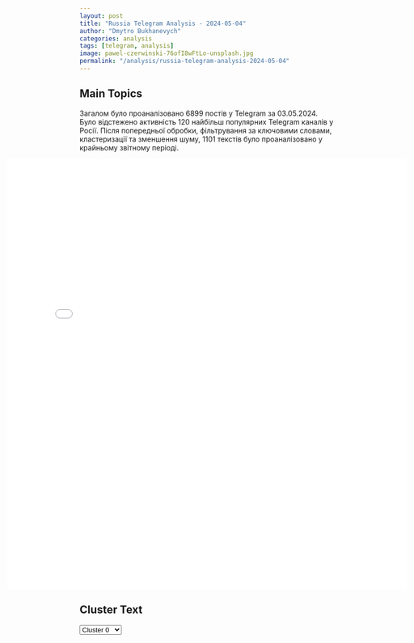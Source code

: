 ```yaml
---
layout: post
title: "Russia Telegram Analysis - 2024-05-04"
author: "Dmytro Bukhanevych"
categories: analysis
tags: [telegram, analysis]
image: pawel-czerwinski-76ofI8wFtLo-unsplash.jpg
permalink: "/analysis/russia-telegram-analysis-2024-05-04"
---
```


<style>
    /* Adjusting iframe-container styles */
    .wide-iframe-container {
        width: calc(100% + 30vw);  /* Extending the width */
        margin-left: -15vw;       /* Negative margin to push to the left */
        overflow: hidden;         /* In case the iframe content spills over */
    }

    .wide-iframe-container iframe {
        width: 100%;  /* Making the iframe take the full width of its container */
        border: none; /* Removing any borders from the iframe */
    }

    /* Toggle mechanism */
    .hidden {
        display: none;
    }
    
    .show-content-target:checked + .show-content {
        display: block;
    }
</style>

<h2>Main Topics</h2>
<p>Загалом було проаналізовано 6899 постів у Telegram за 03.05.2024. Було відстежено активність 120 найбільш популярних Telegram каналів у Росії. Після попередньої обробки, фільтрування за ключовими словами, кластеризації та зменшення шуму, 1101 текстів було проаналізовано у крайньому звітному періоді.</p>
<!-- Embedding Main Plotly Visualization -->
<div class="wide-iframe-container">
    <iframe src="{{site.baseurl}}/visualizations/2024-05-04/fig_topics_time.html" height="850"></iframe>
</div>


<h2>Cluster Text</h2>

<!-- Dropdown to select a cluster -->
<select id="clusterSelector" onchange="displayClusterText()">
<option value="0">Cluster 0</option><option value="1">Cluster 1</option><option value="2">Cluster 2</option><option value="3">Cluster 3</option><option value="4">Cluster 4</option><option value="5">Cluster 5</option><option value="6">Cluster 6</option><option value="7">Cluster 7</option><option value="8">Cluster 8</option><option value="9">Cluster 9</option><option value="10">Cluster 10</option><option value="11">Cluster 11</option><option value="12">Cluster 12</option><option value="13">Cluster 13</option>
</select>

<!-- Display area for the selected cluster's text -->
<div id="clusterTextDisplay" class="hidden"></div>

<script type="text/javascript">
    var clusterDetails = {"0": "<b>Total Posts:</b> 26<br><b>Date:</b> 2024-05-03 11:54:32+00:00<br><b>Author:</b> rian_ru<br><b>Link:</b> https://t.me/s/rian_ru/243803<br><b>Subscribers:</b> 3199413<br><b>Text:</b> \u0422\u0435\u043a\u0441\u0442: \u2757\ufe0f\u041f\u043e\u0436\u0430\u0440 \u0432 \u0411\u0435\u0440\u043b\u0438\u043d\u0435 \u0441 \u0442\u043e\u043a\u0441\u0438\u0447\u043d\u044b\u043c \u0434\u044b\u043c\u043e\u043c \u043f\u0440\u043e\u0438\u0437\u043e\u0448\u0435\u043b \u043d\u0430 \u043c\u0435\u0442\u0430\u043b\u043b\u0443\u0440\u0433\u0438\u0447\u0435\u0441\u043a\u043e\u043c \u0437\u0430\u0432\u043e\u0434\u0435 \u043e\u0431\u043e\u0440\u043e\u043d\u043d\u043e-\u043f\u0440\u043e\u043c\u044b\u0448\u043b\u0435\u043d\u043d\u043e\u0439 \u043a\u043e\u043c\u043f\u0430\u043d\u0438\u0438 Diehl, \u043f\u0438\u0448\u0443\u0442 \u043c\u0435\u0441\u0442\u043d\u044b\u0435 \u0421\u041c\u0418. Diehl \u0432 \u0447\u0438\u0441\u043b\u0435 \u043f\u0440\u043e\u0447\u0435\u0433\u043e \u043f\u0440\u043e\u0438\u0437\u0432\u043e\u0434\u0438\u0442 \u0441\u0438\u0441\u0442\u0435\u043c\u044b \u041f\u0412\u041e Iris-T.", "1": "<b>Total Posts:</b> 30<br><b>Date:</b> 2024-05-03 06:50:31+00:00<br><b>Author:</b> petrovtel<br><b>Link:</b> https://t.me/s/petrovtel/54087<br><b>Subscribers:</b> 566939<br><b>Text:</b> \u0422\u0435\u043a\u0441\u0442: \u041d\u0430\u0441\u0442\u044f \u0418\u0432\u043b\u0435\u0435\u0432\u0430 \u0440\u0430\u0441\u0441\u043a\u0430\u0437\u0430, \u043a\u0430\u043a \u043e\u043d\u0430 \u0441\u0435\u0439\u0447\u0430\u0441 \u043e\u0442\u043d\u043e\u0441\u0438\u0442\u0441\u044f \u043a \u043f\u0440\u0435\u0437\u0438\u0434\u0435\u043d\u0442\u0443 \u0420\u0424 \u0412\u043b\u0430\u0434\u0438\u043c\u0438\u0440\u0443 \u041f\u0443\u0442\u0438\u043d\u0443:\u041a\u041a \ud83d\udc00", "2": "<b>Total Posts:</b> 36<br><b>Date:</b> 2024-05-03 04:17:27+00:00<br><b>Author:</b> rbc_news<br><b>Link:</b> https://t.me/s/rbc_news/94043<br><b>Subscribers:</b> 453190<br><b>Text:</b> \u0422\u0435\u043a\u0441\u0442: \u0420\u043e\u0441\u0441\u0438\u0439\u0441\u043a\u0438\u0435 \u0432\u043e\u0435\u043d\u043d\u043e\u0441\u043b\u0443\u0436\u0430\u0449\u0438\u0435 \u0440\u0430\u0437\u043c\u0435\u0441\u0442\u0438\u043b\u0438\u0441\u044c \u043d\u0430 \u0442\u0435\u0440\u0440\u0438\u0442\u043e\u0440\u0438\u0438 \u0430\u0432\u0438\u0430\u0431\u0430\u0437\u044b 101 \u0432 \u041d\u0438\u0433\u0435\u0440\u0435, \u0433\u0434\u0435 \u0434\u0438\u0441\u043b\u043e\u0446\u0438\u0440\u0443\u044e\u0442\u0441\u044f \u0430\u043c\u0435\u0440\u0438\u043a\u0430\u043d\u0441\u043a\u0438\u0435 \u0441\u0438\u043b\u044b, \u0441\u043e\u043e\u0431\u0449\u0438\u043b\u0438 \u0438\u0441\u0442\u043e\u0447\u043d\u0438\u043a\u0438 Reuters \u0438 CNN  \u0432 \u041f\u0435\u043d\u0442\u0430\u0433\u043e\u043d\u0435.\u041f\u043e \u0438\u0445 \u0434\u0430\u043d\u043d\u044b\u043c, \u0440\u043e\u0441\u0441\u0438\u044f\u043d\u0435 \u0438\u0441\u043f\u043e\u043b\u044c\u0437\u0443\u044e\u0442 \u043e\u0442\u0434\u0435\u043b\u044c\u043d\u044b\u0439 \u0430\u043d\u0433\u0430\u0440 \u043d\u0430 \u0430\u0432\u0438\u0430\u0431\u0430\u0437\u0435, \u0442\u0435\u0440\u0440\u0438\u0442\u043e\u0440\u0438\u044f \u043a\u043e\u0442\u043e\u0440\u043e\u0439 \u00ab\u043d\u0435 \u0442\u0430\u043a\u0430\u044f \u0443\u0436 \u0431\u043e\u043b\u044c\u0448\u0430\u044f\u00bb.  \u0421\u043e\u0431\u0435\u0441\u0435\u0434\u043d\u0438\u043a Reuters \u043d\u0430\u0437\u0432\u0430\u043b \u0441\u0438\u0442\u0443\u0430\u0446\u0438\u044e \u00ab\u043d\u0435 \u043e\u0447\u0435\u043d\u044c \u0445\u043e\u0440\u043e\u0448\u0435\u0439, \u043d\u043e \u0432 \u043a\u0440\u0430\u0442\u043a\u043e\u0441\u0440\u043e\u0447\u043d\u043e\u0439 \u043f\u0435\u0440\u0441\u043f\u0435\u043a\u0442\u0438\u0432\u0435 \u0443\u043f\u0440\u0430\u0432\u043b\u044f\u0435\u043c\u043e\u0439\u00bb. \u041a\u0430\u043a \u0432\u044b\u044f\u0441\u043d\u0438\u043b\u043e \u0430\u0433\u0435\u043d\u0442\u0441\u0442\u0432\u043e, \u0421\u0428\u0410 \u0434\u0430\u043b\u0438 \u043f\u043e\u043d\u044f\u0442\u044c \u0432\u043b\u0430\u0441\u0442\u044f\u043c \u041d\u0438\u0433\u0435\u0440\u0430, \u0447\u0442\u043e \u0430\u043c\u0435\u0440\u0438\u043a\u0430\u043d\u0446\u044b \u043d\u0435 \u043c\u043e\u0433\u0443\u0442 \u043d\u0430\u0445\u043e\u0434\u0438\u0442\u044c\u0441\u044f \u043d\u0430 \u0431\u0430\u0437\u0435 \u0441 \u0440\u043e\u0441\u0441\u0438\u0439\u0441\u043a\u0438\u043c\u0438 \u0432\u043e\u0435\u043d\u043d\u044b\u043c\u0438.\u0418\u0441\u0442\u043e\u0447\u043d\u0438\u043a\u0438 Bloomberg \u0432 \u043d\u0430\u0447\u0430\u043b\u0435 \u0433\u043e\u0434\u0430 \u0433\u043e\u0432\u043e\u0440\u0438\u043b\u0438 \u043e \u043f\u043b\u0430\u043d\u0430\u0445 \u0440\u0430\u0437\u043c\u0435\u0441\u0442\u0438\u0442\u044c \u0432 \u041d\u0438\u0433\u0435\u0440\u0435 \u0440\u043e\u0441\u0441\u0438\u0439\u0441\u043a\u0438\u0439 \u00ab\u0410\u0444\u0440\u0438\u043a\u0430\u043d\u0441\u043a\u0438\u0439 \u043a\u043e\u0440\u043f\u0443\u0441\u00bb, \u043a\u043e\u0442\u043e\u0440\u044b\u0439 \u043f\u0440\u0438\u0437\u0432\u0430\u043d \u0437\u0430\u043c\u0435\u043d\u0438\u0442\u044c \u043c\u0438\u0441\u0441\u0438\u0438 \u0427\u0412\u041a \u00ab\u0412\u0430\u0433\u043d\u0435\u0440\u00bb \u043d\u0430 \u043a\u043e\u043d\u0442\u0438\u043d\u0435\u043d\u0442\u0435.  \u0412 \u0430\u043f\u0440\u0435\u043b\u0435 \u00ab\u0420\u0418\u0410 \u041d\u043e\u0432\u043e\u0441\u0442\u0438\u00bb \u0441\u043e\u043e\u0431\u0449\u0438\u043b\u043e \u043e \u043f\u0440\u0438\u0431\u044b\u0442\u0438\u0438 \u0440\u043e\u0441\u0441\u0438\u0439\u0441\u043a\u0438\u0445 \u0441\u043f\u0435\u0446\u0438\u0430\u043b\u0438\u0441\u0442\u043e\u0432 \u0432 \u041d\u0438\u0433\u0435\u0440.", "3": "<b>Total Posts:</b> 577<br><b>Date:</b> 2024-05-03 16:02:14+00:00<br><b>Author:</b> rian_ru<br><b>Link:</b> https://t.me/s/rian_ru/243835<br><b>Subscribers:</b> 3199413<br><b>Text:</b> \u0422\u0435\u043a\u0441\u0442: \u0421\u043f\u0435\u0446\u043e\u043f\u0435\u0440\u0430\u0446\u0438\u044f, 3 \u043c\u0430\u044f. \u0413\u043b\u0430\u0432\u043d\u043e\u0435: \u25aa\ufe0f\u0428\u043e\u0439\u0433\u0443 \u043d\u0430 \u0441\u043e\u0432\u0435\u0449\u0430\u043d\u0438\u0438 \u0437\u0430\u044f\u0432\u0438\u043b, \u0447\u0442\u043e \u0440\u043e\u0441\u0441\u0438\u0439\u0441\u043a\u0438\u0435 \u0432\u043e\u0435\u043d\u043d\u044b\u0435 \u043f\u0440\u043e\u0434\u043e\u043b\u0436\u0430\u044e\u0442 \u0432\u0437\u043b\u0430\u043c\u044b\u0432\u0430\u0442\u044c \u0441\u0438\u0441\u0442\u0435\u043c\u0443 \u043e\u043f\u043e\u0440\u043d\u044b\u0445 \u043f\u0443\u043d\u043a\u0442\u043e\u0432 \u043f\u0440\u043e\u0442\u0438\u0432\u043d\u0438\u043a\u0430, \u0432 \u0412\u0421\u0423 \u0431\u0435\u0437\u0443\u0441\u043f\u0435\u0448\u043d\u043e \u043f\u044b\u0442\u0430\u044e\u0442\u0441\u044f \u0443\u0446\u0435\u043f\u0438\u0442\u044c\u0441\u044f \u0437\u0430 \u043e\u0442\u0434\u0435\u043b\u044c\u043d\u044b\u0435 \u0440\u0443\u0431\u0435\u0436\u0438. \u25aa\ufe0f\u0421 \u043d\u0430\u0447\u0430\u043b\u0430 2024 \u0433\u043e\u0434\u0430 \u0432\u0437\u044f\u0442\u044b \u043f\u043e\u0434 \u043a\u043e\u043d\u0442\u0440\u043e\u043b\u044c 547 \u043a\u0432\u0430\u0434\u0440\u0430\u0442\u043d\u044b\u0445 \u043a\u0438\u043b\u043e\u043c\u0435\u0442\u0440\u043e\u0432 \u0442\u0435\u0440\u0440\u0438\u0442\u043e\u0440\u0438\u0438 \u043d\u043e\u0432\u044b\u0445 \u0440\u0435\u0433\u0438\u043e\u043d\u043e\u0432 \u0441\u0442\u0440\u0430\u043d\u044b, \u0437\u0430 \u043f\u043e\u0441\u043b\u0435\u0434\u043d\u0438\u0435 \u0434\u0432\u0435 \u043d\u0435\u0434\u0435\u043b\u0438 \u043e\u0441\u0432\u043e\u0431\u043e\u0436\u0434\u0435\u043d\u044b \u041d\u043e\u0432\u043e\u0431\u0430\u0445\u043c\u0443\u0442\u043e\u0432\u043a\u0430, \u0421\u0435\u043c\u0435\u043d\u043e\u0432\u043a\u0430, \u0411\u0435\u0440\u0434\u044b\u0447\u0438 \u0432 \u0414\u041d\u0420, \u0440\u0430\u0441\u0441\u043a\u0430\u0437\u0430\u043b \u0428\u043e\u0439\u0433\u0443. \u25aa\ufe0f\u041f\u043e\u0442\u0435\u0440\u0438 \u041a\u0438\u0435\u0432\u0430 \u0432\u043e\u0437\u0440\u043e\u0441\u043b\u0438 \u0434\u043e \u0442\u044b\u0441\u044f\u0447\u0438 \u0441\u043e\u043b\u0434\u0430\u0442 \u0435\u0436\u0435\u0434\u043d\u0435\u0432\u043d\u043e, \u0432\u0441\u0435\u0433\u043e \u0436\u0435 \u0432 2024 \u0433\u043e\u0434\u0443 \u041a\u0438\u0435\u0432 \u043f\u043e\u0442\u0435\u0440\u044f\u043b \u0431\u043e\u043b\u0435\u0435 111 \u0442\u044b\u0441\u044f\u0447 \u0447\u0435\u043b\u043e\u0432\u0435\u043a, \u043e\u0442\u043c\u0435\u0442\u0438\u043b \u043c\u0438\u043d\u0438\u0441\u0442\u0440 \u043e\u0431\u043e\u0440\u043e\u043d\u044b. \u25aa\ufe0f\u0424\u0421\u0411 \u0441\u043e\u043e\u0431\u0449\u0438\u043b\u0430 \u043e \u043b\u0438\u043a\u0432\u0438\u0434\u0430\u0446\u0438\u0438 \u0430\u0433\u0435\u043d\u0442\u0430 \u0432\u043e\u0435\u043d\u043d\u043e\u0439 \u0440\u0430\u0437\u0432\u0435\u0434\u043a\u0438 \u0423\u043a\u0440\u0430\u0438\u043d\u044b \u0443 \u043e\u0434\u043d\u043e\u0433\u043e \u0438\u0437 \u0441\u0445\u0440\u043e\u043d\u043e\u0432 \u0432 \u041b\u0435\u043d\u0438\u043d\u0433\u0440\u0430\u0434\u0441\u043a\u043e\u0439 \u043e\u0431\u043b\u0430\u0441\u0442\u0438, \u043e\u043d \u0433\u043e\u0442\u043e\u0432\u0438\u043b \u0441\u0435\u0440\u0438\u044e \u0442\u0435\u0440\u0430\u043a\u0442\u043e\u0432, \u0432 \u0442\u043e\u043c \u0447\u0438\u0441\u043b\u0435 \u043d\u0430 \u043e\u0431\u044a\u0435\u043a\u0442\u0430\u0445 \u041c\u0438\u043d\u043e\u0431\u043e\u0440\u043e\u043d\u044b. \u25aa\ufe0f\u041f\u0435\u043d\u0442\u0430\u0433\u043e\u043d \u0432 \u043f\u044f\u0442\u043d\u0438\u0446\u0443 \u0437\u0430\u0432\u0435\u0440\u0438\u043b, \u0447\u0442\u043e \u043f\u0440\u043e\u0438\u0437\u0432\u043e\u0434\u044f\u0449\u0438\u0445\u0441\u044f \u0432 \u0421\u0428\u0410 \u0440\u0430\u043a\u0435\u0442 ATACMS \u0445\u0432\u0430\u0442\u0438\u0442 \u0438 \u0434\u043b\u044f \u043d\u0443\u0436\u0434 \u0430\u043c\u0435\u0440\u0438\u043a\u0430\u043d\u0441\u043a\u043e\u0439 \u0430\u0440\u043c\u0438\u0438, \u0438 \u0434\u043b\u044f \u043e\u0442\u043f\u0440\u0430\u0432\u043a\u0438 \u043d\u0430 \u0423\u043a\u0440\u0430\u0438\u043d\u0443. \u25aa\ufe0f\u0413\u043b\u0430\u0432\u0430 \u0431\u0440\u0438\u0442\u0430\u043d\u0441\u043a\u043e\u0433\u043e \u041c\u0418\u0414 \u041a\u044d\u043c\u0435\u0440\u043e\u043d \u0437\u0430\u044f\u0432\u0438\u043b, \u0447\u0442\u043e \u043e\u0442\u043f\u0440\u0430\u0432\u043a\u0430 \u043d\u0430 \u0423\u043a\u0440\u0430\u0438\u043d\u0443 \u0432\u043e\u0439\u0441\u043a \u043a\u0430\u043a \u043f\u0440\u0435\u0434\u043b\u0430\u0433\u0430\u0435\u0442 \u041c\u0430\u043a\u0440\u043e\u043d \u0431\u044b\u043b\u0430 \u0431\u044b \u043e\u043f\u0430\u0441\u043d\u043e\u0439 \u044d\u0441\u043a\u0430\u043b\u0430\u0446\u0438\u0435\u0439. \u25aa\ufe0f\u0413\u0430\u0437\u0435\u0442\u0430 Repubblica \u0441\u043e \u0441\u0441\u044b\u043b\u043a\u043e\u0439 \u043d\u0430 \u0438\u0441\u0442\u043e\u0447\u043d\u0438\u043a\u0438 \u0432 \u043f\u0440\u0430\u0432\u0438\u0442\u0435\u043b\u044c\u0441\u0442\u0432\u0435 \u0418\u0442\u0430\u043b\u0438\u0438 \u0441\u043e\u043e\u0431\u0449\u0438\u043b\u0430 \u043e \u0433\u043e\u0442\u043e\u0432\u044f\u0449\u0435\u043c\u0441\u044f \u0434\u043b\u044f \u0423\u043a\u0440\u0430\u0438\u043d\u044b \u0434\u0435\u0432\u044f\u0442\u043e\u043c \u043f\u0430\u043a\u0435\u0442\u0435 \u0432\u043e\u0435\u043d\u043d\u043e\u0439 \u043f\u043e\u043c\u043e\u0449\u0438, \u0432 \u043a\u043e\u0442\u043e\u0440\u044b\u0439 \u0432\u043e\u0439\u0434\u0435\u0442 \u0441\u0438\u0441\u0442\u0435\u043c\u0430 \u041f\u0412\u041e SAMP-T. \u25aa\ufe0fNew York Times: \u0431\u043e\u043b\u044c\u0448\u0430\u044f \u0447\u0430\u0441\u0442\u044c \u0442\u044f\u0436\u0435\u043b\u043e\u0433\u043e \u0432\u043e\u043e\u0440\u0443\u0436\u0435\u043d\u0438\u044f \u0432 \u0440\u0430\u043c\u043a\u0430\u0445 \u043d\u043e\u0432\u043e\u0439 \u043f\u043e\u043c\u043e\u0449\u0438 \u0421\u0428\u0410 \u0431\u0443\u0434\u0435\u0442 \u0434\u043e\u0441\u0442\u0430\u0432\u043b\u0435\u043d\u0430 \u043d\u0430 \u0423\u043a\u0440\u0430\u0438\u043d\u0443 \u043b\u0435\u0442\u043e\u043c \u0438\u043b\u0438 \u043f\u043e\u0437\u0436\u0435. \u25aa\ufe0f\u041c\u0438\u043d\u043e\u0431\u043e\u0440\u043e\u043d\u044b \u0423\u043a\u0440\u0430\u0438\u043d\u044b \u043e\u043f\u0443\u0431\u043b\u0438\u043a\u043e\u0432\u0430\u043b\u043e \u043f\u0435\u0440\u0435\u0447\u0435\u043d\u044c \u0437\u0430\u0431\u043e\u043b\u0435\u0432\u0430\u043d\u0438\u0439, \u043f\u043e \u043a\u043e\u0442\u043e\u0440\u044b\u043c \u043c\u043e\u0436\u043d\u043e \u043f\u0440\u0438\u0437\u043d\u0430\u0442\u044c \u0433\u043e\u0434\u043d\u044b\u043c\u0438 \u043a \u0441\u043b\u0443\u0436\u0431\u0435 \u0441 \u043b\u0435\u0433\u043a\u0438\u043c\u0438 \u043f\u0441\u0438\u0445\u0438\u0447\u0435\u0441\u043a\u0438\u043c\u0438 \u0437\u0430\u0431\u043e\u043b\u0435\u0432\u0430\u043d\u0438\u044f\u043c\u0438, \u0441 \u0443\u043c\u0441\u0442\u0432\u0435\u043d\u043d\u043e\u0439 \u043e\u0442\u0441\u0442\u0430\u043b\u043e\u0441\u0442\u044c\u044e \u043b\u0435\u0433\u043a\u043e\u0439 \u0441\u0442\u0435\u043f\u0435\u043d\u0438, \u043d\u0435\u043a\u043e\u0442\u043e\u0440\u044b\u0435 \u043a\u0430\u0442\u0435\u0433\u043e\u0440\u0438\u0438 \u0412\u0418\u0427-\u0438\u043d\u0444\u0438\u0446\u0438\u0440\u043e\u0432\u0430\u043d\u043d\u044b\u0445 \u0438 \u0431\u043e\u043b\u044c\u043d\u044b\u0445 \u0433\u0435\u043f\u0430\u0442\u0438\u0442\u0430\u043c\u0438, \u0442\u0443\u0431\u0435\u0440\u043a\u0443\u043b\u0435\u0437\u043e\u043c. \u25aa\ufe0f\u041d\u0430\u0446\u0431\u0430\u043d\u043a \u0423\u043a\u0440\u0430\u0438\u043d\u044b \u0437\u0430\u043f\u0440\u0435\u0442\u0438\u043b \u0431\u0430\u043d\u043a\u0430\u043c \u0438 \u043b\u043e\u043c\u0431\u0430\u0440\u0434\u0430\u043c \u043f\u0440\u0438\u043d\u0438\u043c\u0430\u0442\u044c \u0432 \u0437\u0430\u043b\u043e\u0433 \u0431\u0435\u0441\u043f\u0438\u043b\u043e\u0442\u043d\u0438\u043a\u0438 \u0438 \u0442\u0435\u043f\u043b\u043e\u0432\u0438\u0437\u043e\u0440\u044b.", "4": "<b>Total Posts:</b> 15<br><b>Date:</b> 2024-05-03 12:07:12+00:00<br><b>Author:</b> ostashkonews<br><b>Link:</b> https://t.me/s/OstashkoNews/133252<br><b>Subscribers:</b> 389337<br><b>Text:</b> \u0422\u0435\u043a\u0441\u0442: \ud83c\udde8\ud83c\uddf3\ud83d\ude80 \u041a\u0438\u0442\u0430\u0439 \u0437\u0430\u043f\u0443\u0441\u0442\u0438\u043b \u043c\u0438\u0441\u0441\u0438\u044e \u043d\u0430 \u043e\u0431\u0440\u0430\u0442\u043d\u0443\u044e \u0441\u0442\u043e\u0440\u043e\u043d\u0443 \u041b\u0443\u043d\u044b\u0426\u0435\u043b\u044c \u2013 \u0434\u043e\u0441\u0442\u0430\u0432\u043a\u0430 \u0433\u0440\u0443\u043d\u0442\u0430 \u0438\u0437\u00a0\u043a\u0440\u0430\u0442\u0435\u0440\u0430 \u0410\u043f\u043e\u043b\u043b\u043e\u043d \u0441\u00a0\u043e\u0431\u0440\u0430\u0442\u043d\u043e\u0439 \u0441\u0442\u043e\u0440\u043e\u043d\u044b \u041b\u0443\u043d\u044b. \u0414\u043b\u044f \u044d\u0442\u043e\u0433\u043e \u041a\u0438\u0442\u0430\u0439 \u0437\u0430\u043f\u0443\u0441\u0442\u0438\u043b \u0442\u044f\u0436\u0435\u043b\u0443\u044e \u0440\u0430\u043a\u0435\u0442\u0443-\u043d\u043e\u0441\u0438\u0442\u0435\u043b\u044c \u00ab\u0427\u0430\u043d\u0447\u0436\u044d\u043d-5\u00bb \u0441\u00a0\u0447\u0435\u0442\u044b\u0440\u044c\u043c\u044f \u0430\u043f\u043f\u0430\u0440\u0430\u0442\u0430\u043c\u0438 \u043a\u0438\u0442\u0430\u0439\u0441\u043a\u043e\u0439 \u043c\u0438\u0441\u0441\u0438\u0438 \u00ab\u0427\u0430\u043d\u044a\u044d-6\u00bb.\u2757\ufe0f \u041c\u0438\u0441\u0441\u0438\u044f \u0437\u0430\u0439\u043c\u0435\u0442 53 \u0434\u043d\u044f, \u0437\u043e\u043d\u0434 \u0434\u043e\u043b\u0436\u0435\u043d \u0434\u043e\u0441\u0442\u0430\u0432\u0438\u0442\u044c \u043d\u0430 \u0417\u0435\u043c\u043b\u044e \u043e\u043a\u043e\u043b\u043e \u0434\u0432\u0443\u0445 \u043a\u0438\u043b\u043e\u0433\u0440\u0430\u043c\u043c\u043e\u0432 \u0433\u0440\u0443\u043d\u0442\u0430. \u0412 \u0441\u043b\u0443\u0447\u0430\u0435 \u0443\u0441\u043f\u0435\u0445\u0430 \u0434\u043e\u0431\u044b\u0442\u044c \u043e\u0431\u0440\u0430\u0437\u0446\u044b \u0441 \u043e\u0431\u0440\u0430\u0442\u043d\u043e\u0439 \u0441\u0442\u043e\u0440\u043e\u043d\u044b \u041b\u0443\u043d\u044b \u0443\u0434\u0430\u0441\u0442\u0441\u044f \u0432\u043f\u0435\u0440\u0432\u044b\u0435 \u0432 \u0438\u0441\u0442\u043e\u0440\u0438\u0438 \u0447\u0435\u043b\u043e\u0432\u0435\u0447\u0435\u0441\u0442\u0432\u0430.#\u0432\u0430\u0436\u043d\u043e\u0435", "5": "<b>Total Posts:</b> 40<br><b>Date:</b> 2024-05-03 06:30:01+00:00<br><b>Author:</b> russianonwars<br><b>Link:</b> https://t.me/s/russianonwars/31766<br><b>Subscribers:</b> 329254<br><b>Text:</b> \u0422\u0435\u043a\u0441\u0442: \u0421\u0435\u043b\u043e \u0412\u043e\u0437\u043d\u0435\u0441\u0435\u043d\u043e\u0432\u043a\u0430 \u0432 \u0411\u0435\u043b\u0433\u043e\u0440\u043e\u0434\u0441\u043a\u043e\u0439 \u043e\u0431\u043b\u0430\u0441\u0442\u0438 \u043e\u043a\u0430\u0437\u0430\u043b\u043e\u0441\u044c \u043f\u043e\u0434 \u043f\u043e\u0432\u0442\u043e\u0440\u043d\u044b\u043c \u043e\u0431\u0441\u0442\u0440\u0435\u043b\u043e\u043c \u0441\u043e \u0441\u0442\u043e\u0440\u043e\u043d\u044b \u0412\u0421\u0423 \u2014 \u043f\u043e\u0441\u0442\u0440\u0430\u0434\u0430\u043b \u0435\u0449\u0435 \u043e\u0434\u0438\u043d \u0447\u0435\u043b\u043e\u0432\u0435\u043a \u0423\u043a\u0440\u0430\u0438\u043d\u0441\u043a\u0438\u0435 \u0431\u043e\u0435\u0432\u0438\u043a\u0438 \u0432\u043d\u043e\u0432\u044c \u0443\u0434\u0430\u0440\u0438\u043b\u0438 \u043f\u043e \u043d\u0430\u0441\u0435\u043b\u0435\u043d\u043d\u043e\u043c\u0443 \u043f\u0443\u043d\u043a\u0442\u0443 \u043f\u0440\u0438 \u043f\u043e\u043c\u043e\u0449\u0438 \u0434\u0440\u043e\u043d\u0430-\u043a\u0430\u043c\u0438\u043a\u0430\u0434\u0437\u0435. \u041d\u0430 \u044d\u0442\u043e\u0442 \u0440\u0430\u0437 \u043f\u043e\u0434 \u0430\u0442\u0430\u043a\u0443 \u043f\u043e\u043f\u0430\u043b \u043f\u0440\u0438\u043f\u0430\u0440\u043a\u043e\u0432\u0430\u043d\u043d\u044b\u0439 \u0430\u0432\u0442\u043e\u043c\u043e\u0431\u0438\u043b\u044c, \u0432 \u0440\u0435\u0437\u0443\u043b\u044c\u0442\u0430\u0442\u0435 \u0447\u0435\u0433\u043e \u043f\u043e\u0441\u0442\u0440\u0430\u0434\u0430\u043b \u043c\u0443\u0436\u0447\u0438\u043d\u0430 \u2014 \u0441 \u043e\u0441\u043a\u043e\u043b\u043e\u0447\u043d\u044b\u043c\u0438 \u0440\u0430\u043d\u0435\u043d\u0438\u044f\u043c\u0438 \u0441\u043f\u0438\u043d\u044b, \u0432\u0435\u0440\u0445\u043d\u0435\u0439 \u0438 \u043d\u0438\u0436\u043d\u0435\u0439 \u043a\u043e\u043d\u0435\u0447\u043d\u043e\u0441\u0442\u0438 \u0435\u0433\u043e \u0442\u0440\u0430\u043d\u0441\u043f\u043e\u0440\u0442\u0438\u0440\u0443\u044e\u0442 \u0432 \u0431\u043e\u043b\u044c\u043d\u0438\u0446\u0443, \u0441\u043e\u043e\u0431\u0449\u0438\u043b \u0433\u0443\u0431\u0435\u0440\u043d\u0430\u0442\u043e\u0440 \u0412\u044f\u0447\u0435\u0441\u043b\u0430\u0432 \u0413\u043b\u0430\u0434\u043a\u043e\u0432. \u041a\u0440\u043e\u043c\u0435 \u0442\u043e\u0433\u043e, \u0442\u0440\u0430\u043d\u0441\u043f\u043e\u0440\u0442 \u0442\u0430\u043a\u0436\u0435 \u043f\u043e\u043b\u0443\u0447\u0438\u043b \u0441\u0438\u043b\u044c\u043d\u044b\u0435 \u043f\u043e\u0432\u0440\u0435\u0436\u0434\u0435\u043d\u0438\u044f \u0438 \u0435\u0449\u0435 \u0442\u0440\u0438 \u0430\u0432\u0442\u043e\u043c\u043e\u0431\u0438\u043b\u044f, \u043a\u043e\u0442\u043e\u0440\u044b\u0435 \u0431\u044b\u043b\u0438 \u043f\u0440\u0438\u043f\u0430\u0440\u043a\u043e\u0432\u0430\u043d\u044b \u0440\u044f\u0434\u043e\u043c.", "6": "<b>Total Posts:</b> 15<br><b>Date:</b> 2024-05-03 12:25:35+00:00<br><b>Author:</b> slavaded1337<br><b>Link:</b> https://t.me/s/slavaded1337/48319<br><b>Subscribers:</b> 493392<br><b>Text:</b> \u0422\u0435\u043a\u0441\u0442: \u041f\u0443\u0442\u0438\u043d \u043f\u043e\u0433\u043e\u0432\u043e\u0440\u0438\u043b \u043f\u043e \u0442\u0435\u043b\u0435\u0444\u043e\u043d\u0443 \u0441 \u043f\u0440\u0435\u0437\u0438\u0434\u0435\u043d\u0442\u043e\u043c \u0422\u0430\u0434\u0436\u0438\u043a\u0438\u0441\u0442\u0430\u043d\u0430 \u0420\u0430\u0445\u043c\u043e\u043d\u043e\u043c, \u0441\u043e\u043e\u0431\u0449\u0430\u0435\u0442 \u041a\u0440\u0435\u043c\u043b\u044c.\u0412\u044b\u0440\u0430\u0436\u0435\u043d\u0430 \u0443\u0432\u0435\u0440\u0435\u043d\u043d\u043e\u0441\u0442\u044c, \u0447\u0442\u043e \u043f\u043e\u043f\u044b\u0442\u043a\u0438 \u0438\u0441\u043a\u0443\u0441\u0441\u0442\u0432\u0435\u043d\u043d\u043e \u043d\u0430\u0433\u043d\u0435\u0442\u0430\u0442\u044c \u0441\u0438\u0442\u0443\u0430\u0446\u0438\u044e \u0432\u043e\u043a\u0440\u0443\u0433 \u043f\u0440\u0438\u0435\u0437\u0436\u0430\u044e\u0449\u0438\u0445 \u0432 \u0420\u043e\u0441\u0441\u0438\u044e \u0442\u0440\u0443\u0434\u043e\u0432\u044b\u0445 \u043c\u0438\u0433\u0440\u0430\u043d\u0442\u043e\u0432 \u0431\u0443\u0434\u0443\u0442 \u0441\u043e\u0432\u043c\u0435\u0441\u0442\u043d\u043e \u043f\u0440\u0435\u0441\u0435\u043a\u0430\u0442\u044c\u0441\u044f \u0438 \u043d\u0435 \u0441\u043c\u043e\u0433\u0443\u0442 \u043d\u0430\u043d\u0435\u0441\u0442\u0438 \u0443\u0449\u0435\u0440\u0431 \u043e\u0442\u043d\u043e\u0448\u0435\u043d\u0438\u044f\u043c, \u0433\u043e\u0432\u043e\u0440\u0438\u0442\u0441\u044f \u0432 \u0441\u043e\u043e\u0431\u0449\u0435\u043d\u0438\u0438.\u0414\u044f\u0434\u044f \u0421\u043b\u0430\u0432\u0430. \u041f\u043e\u0434\u043f\u0438\u0441\u0430\u0442\u044c\u0441\u044f.", "7": "<b>Total Posts:</b> 34<br><b>Date:</b> 2024-05-03 09:10:45+00:00<br><b>Author:</b> chp_crimea<br><b>Link:</b> https://t.me/s/chp_crimea/41373<br><b>Subscribers:</b> 295539<br><b>Text:</b> \u0422\u0435\u043a\u0441\u0442: \u2757\ufe0f\"\u042d\u0442\u043e \u0431\u044b\u043b\u043e \u043c\u0435\u0440\u043e\u043f\u0440\u0438\u044f\u0442\u0438\u0435, \u043a\u043e\u0442\u043e\u0440\u043e\u0435 \u043f\u0440\u043e\u0438\u0437\u043e\u0448\u043b\u043e \u043d\u0435 \u0432 \u0442\u043e \u0432\u0440\u0435\u043c\u044f \u043d\u0435 \u0432 \u0442\u043e\u043c \u043c\u0435\u0441\u0442\u0435\"\u041d\u0430\u0441\u0442\u044f \u0418\u0432\u043b\u0435\u0435\u0432\u0430 \u0434\u0430\u043b\u0430 \u043f\u0435\u0440\u0432\u043e\u0435 \u0438\u043d\u0442\u0435\u0440\u0432\u044c\u044e \u043f\u043e\u0441\u043b\u0435 \u0441\u043a\u0430\u043d\u0434\u0430\u043b\u044c\u043d\u043e\u0439 \"\u0433\u043e\u043b\u043e\u0439 \u0432\u0435\u0447\u0435\u0440\u0438\u043d\u043a\u0438\". \u0427\u0442\u043e \u0440\u0430\u0441\u0441\u043a\u0430\u0437\u0430\u043b\u0430 \u0431\u043b\u043e\u0433\u0435\u0440\u0448\u0430 \u043e \u0441\u0432\u043e\u0435\u0439 \u0436\u0438\u0437\u043d\u0438 \u043f\u043e\u0441\u043b\u0435 \u043d\u0430\u0448\u0443\u043c\u0435\u0432\u0448\u0435\u0439 \u0442\u0443\u0441\u043e\u0432\u043a\u0438:\u2014 \u0412 \u0441\u0432\u043e\u0439 \u0434\u0435\u043d\u044c \u0440\u043e\u0436\u0434\u0435\u043d\u0438\u044f \u0441\u044a\u0435\u0437\u0434\u0438\u043b\u0430 \u0432 \u0414\u043e\u043d\u0431\u0430\u0441\u0441: \"\u042f \u043d\u0435 \u0441\u0442\u0430\u043b\u0430 \u044d\u0442\u043e \u0430\u0444\u0438\u0448\u0438\u0440\u043e\u0432\u0430\u0442\u044c. \u0412\u043e-\u043f\u0435\u0440\u0432\u044b\u0445, \u044f \u0441\u043e\u0433\u043b\u0430\u0441\u043d\u0430 \u0441 \u0442\u0435\u043c, \u0447\u0442\u043e \u0414\u043e\u043d\u0431\u0430\u0441\u0441 \u2014 \u044d\u0442\u043e \u043d\u0435 \u043f\u0440\u0430\u0447\u0435\u0447\u043d\u0430\u044f. \u0418 \u0432\u043e-\u0432\u0442\u043e\u0440\u044b\u0445, \u0434\u043b\u044f \u043c\u0435\u043d\u044f \u044d\u0442\u043e \u0434\u043e\u0432\u043e\u043b\u044c\u043d\u043e \u0438\u043d\u0442\u0438\u043c\u043d\u044b\u0439 \u043c\u043e\u043c\u0435\u043d\u0442\".\u2014 \"\u042f \u0431\u044b\u043b\u0430 \u043d\u0430 \u043b\u0438\u043d\u0438\u0438 \u0441\u043e\u043f\u0440\u0438\u043a\u043e\u0441\u043d\u043e\u0432\u0435\u043d\u0438\u044f. \u041c\u044b \u0441\u0442\u043e\u044f\u043b\u0438 \u0442\u0430\u043c \u043e\u043a\u043e\u043b\u043e 15 \u043c\u0438\u043d\u0443\u0442, \u043f\u0440\u043e\u0441\u0442\u043e \u043c\u043e\u043b\u0447\u0430\u043b\u0438, \u0441\u043b\u0443\u0448\u0430\u043b\u0438 \u0432\u043e\u0439\u043d\u0443\"\u2014 \u041f\u043e\u0441\u0442\u044b \u0432 \u0437\u0430\u043f\u0440\u0435\u0449\u0451\u043d\u043d\u043e\u0439 \u0438\u043d\u0441\u0442\u0435 \u043e \u0421\u0412\u041e \u0443\u0434\u0430\u043b\u0438\u043b\u0430 \u0438\u0437-\u0437\u0430 \u0442\u043e\u0433\u043e, \u0447\u0442\u043e \"\u0438\u0441\u043f\u0443\u0433\u0430\u043b\u0430\u0441\u044c\".\u2014 \u0412\u0438\u0434\u0435\u043e \u0441 \u0438\u0437\u0432\u0438\u043d\u0435\u043d\u0438\u044f\u043c\u0438 \u043f\u043e\u0441\u043b\u0435 \"\u0433\u043e\u043b\u043e\u0439 \u0432\u0435\u0447\u0435\u0440\u0438\u043d\u043a\u0438\" \u0437\u0430\u043f\u0438\u0441\u0430\u043b\u0430 \u0438\u0441\u043a\u0440\u0435\u043d\u043d\u0435.\u2014 \u0421\u0440\u0430\u0437\u0443 \u043f\u043e\u0441\u043b\u0435 \u0441\u043a\u0430\u043d\u0434\u0430\u043b\u0430 \u0443\u0448\u043b\u0430 \u0432 \u0440\u0435\u0436\u0438\u043c \u0442\u0438\u0448\u0438\u043d\u044b. \u0412\u0441\u0435 \u043f\u043e\u0441\u0442\u044b \u0432 \u0441\u043e\u0446\u0441\u0435\u0442\u044f\u0445 \u043f\u043e\u0441\u043b\u0435\u0434\u043d\u0438\u0435 4 \u043c\u0435\u0441\u044f\u0446\u0430 \u2014 \u043c\u043e\u044f \u0438\u043d\u0438\u0446\u0438\u0430\u0442\u0438\u0432\u0430.\u2014 \u0412\u043e\u043f\u0440\u043e\u0441 \u043e\u0431 \u043e\u0442\u044a\u0435\u0437\u0434\u0435 \u0438\u0437 \u0420\u043e\u0441\u0441\u0438\u0438 \u043d\u0435 \u0441\u0442\u043e\u044f\u043b \u043d\u0438\u043a\u043e\u0433\u0434\u0430.\u2014 \"\u041e\u0447\u0435\u043d\u044c \u0441\u043e\u0441\u043a\u0443\u0447\u0438\u043b\u0430\u0441\u044c \u043f\u043e \u0437\u0440\u0438\u0442\u0435\u043b\u044f\u043c\"", "8": "<b>Total Posts:</b> 52<br><b>Date:</b> 2024-05-03 14:10:27+00:00<br><b>Author:</b> sashakots<br><b>Link:</b> https://t.me/s/sashakots/46460<br><b>Subscribers:</b> 567807<br><b>Text:</b> \u0422\u0435\u043a\u0441\u0442: \u041b\u0443\u0447\u0448\u0438\u0435 \u043f\u0443\u0431\u043b\u0438\u043a\u0430\u0446\u0438\u0438 \u0432 \u0421\u041c\u0418 \u0438 \u0422\u0413-\u043a\u0430\u043d\u0430\u043b\u0430\u0445 \u0437\u0430 \u043c\u0438\u043d\u0443\u0432\u0448\u0443\u044e \u043d\u0435\u0434\u0435\u043b\u044e: \ud83d\udcfa \u041e\u0434\u0435\u0441\u0441\u0430, 2 \u043c\u0430\u044f. \u0414\u0435\u0441\u044f\u0442\u044c \u043b\u0435\u0442 \u043f\u043e\u0441\u043b\u0435 \u043a\u043e\u043d\u0446\u0430 \u043d\u0430\u0441\u0442\u043e\u044f\u0449\u0435\u0439 \u0423\u043a\u0440\u0430\u0438\u043d\u044b.\ud83e\ude96 \u0417\u0430\u043c\u0433\u043b\u0430\u0432\u044b \u0413\u0423\u0420\u0430 \u0412\u0430\u0434\u0438\u043c \u0421\u043a\u0438\u0431\u0438\u0446\u043a\u0438\u0439 \u0430\u043d\u043e\u043d\u0441\u0438\u0440\u043e\u0432\u0430\u043b \u043f\u043e\u0442\u0435\u0440\u044e \u0423\u043a\u0440\u0430\u0438\u043d\u043e\u0439 \u043d\u043e\u0432\u044b\u0445 \u0442\u0435\u0440\u0440\u0438\u0442\u043e\u0440\u0438\u0439 \u2013 \u0440\u0430\u0437\u0431\u043e\u0440 \u0432 \u043a\u0430\u043d\u0430\u043b\u0435 \u0432\u043e\u0435\u043d\u043a\u043e\u0440\u0430 \u0410\u043b\u0435\u043a\u0441\u0430\u043d\u0434\u0440\u0430 \u041a\u043e\u0446\u0430  \ud83d\udccc\ud83d\udccc\u041b\u0443\u0433\u0430\u043d\u0441\u043a \u0432\u0441\u0442\u0440\u0435\u0442\u0438\u043b \u041f\u0435\u0440\u0432\u043e\u043c\u0430\u0439 \u0441\u043e\u043b\u043d\u0435\u0447\u043d\u044b\u043c \u0434\u043d\u0451\u043c\u2b55\ufe0f\u2b55\ufe0f \u0422\u0440\u043e\u0444\u0435\u0439\u043d\u044b\u0439 \u0430\u043c\u0435\u0440\u0438\u043a\u0430\u043d\u0441\u043a\u0438\u0439 \u0442\u0430\u043d\u043a Abrams \u0438 \u043d\u0435\u043c\u0435\u0446\u043a\u0438\u0435 Leopard \u043f\u0440\u043e\u0434\u043e\u043b\u0436\u0430\u044e\u0442 \u0441\u043e\u0431\u0438\u0440\u0430\u0442\u044c \u0442\u043e\u043b\u043f\u044b \u043d\u0430 \u041f\u043e\u043a\u043b\u043e\u043d\u043d\u043e\u0439 \u0433\u043e\u0440\u0435\u270f\ufe0f \u0421\u0428\u0410 \u0432\u0432\u0435\u043b\u0438 \u0441\u0430\u043d\u043a\u0446\u0438\u0438 \u043f\u0440\u043e\u0442\u0438\u0432 \u0430\u0432\u0438\u0430\u043a\u043e\u043c\u043f\u0430\u043d\u0438\u0438 \"\u041f\u043e\u0431\u0435\u0434\u0430\": KP.RU \u0432\u044b\u044f\u0441\u043d\u0438\u043b \u0443 \u044d\u043a\u0441\u043f\u0435\u0440\u0442\u0430, \u0447\u0442\u043e \u044d\u0442\u043e \u0437\u043d\u0430\u0447\u0438\u0442 \u0434\u043b\u044f \u043f\u0440\u043e\u0441\u0442\u044b\u0445 \u0440\u043e\u0441\u0441\u0438\u044f\u043d \u2728 \u0411\u043e\u0435\u0446 \u0438\u0437 \u0414\u0430\u0433\u0435\u0441\u0442\u0430\u043d\u0430 \u0441 \u043f\u043e\u0437\u044b\u0432\u043d\u044b\u043c \u00ab\u0425\u0430\u043d\u00bb \u043e\u0431\u0435\u0449\u0430\u0435\u0442 \u0434\u043e\u0431\u0438\u0442\u044c \u043d\u0430\u0446\u0438\u0441\u0442\u043e\u0432. \u0412\u0438\u0434\u0435\u043e \u0410\u0438\u0424#\u0434\u0430\u0439\u0434\u0436\u0435\u0441\u0442_\u0442\u0435\u043b\u0435\u0433\u0440\u0430\u043c", "9": "<b>Total Posts:</b> 20<br><b>Date:</b> 2024-05-03 13:01:06+00:00<br><b>Author:</b> rusich_army<br><b>Link:</b> https://t.me/s/rusich_army/14409<br><b>Subscribers:</b> 1108177<br><b>Text:</b> \u0422\u0435\u043a\u0441\u0442: \ud83e\ude96 \u0414\u0440\u0443\u0437\u044c\u044f, \u0445\u043e\u0442\u0438\u043c \u043f\u043e\u0434\u0435\u043b\u0438\u0442\u044c\u0441\u044f \u0440\u0430\u0434\u043e\u0441\u0442\u043d\u043e\u0439 \u043d\u043e\u0432\u043e\u0441\u0442\u044c\u044e, \u043d\u043e \u0441\u043d\u0430\u0447\u0430\u043b\u0430 \u043f\u0440\u0435\u0434\u044b\u0441\u0442\u043e\u0440\u0438\u044f.\u0412\u0441\u0435 \u0432\u044b \u0443\u0436\u0435 \u0432\u0438\u0434\u0435\u043b\u0438 \u041c\u0430\u0448\u0443 \u0438\u0437 \u041c\u0430\u043a\u0435\u0435\u0432\u043a\u0438, \u043a\u043e\u0442\u043e\u0440\u0430\u044f \u0442\u0440\u0435\u0442\u0438\u0439 \u0433\u043e\u0434 \u0432\u044b\u0431\u0435\u0433\u0430\u0435\u0442, \u0447\u0442\u043e\u0431\u044b \u0432\u0441\u0442\u0440\u0435\u0442\u0438\u0442\u044c \u0438 \u043f\u0440\u043e\u0432\u043e\u0434\u0438\u0442\u044c \u043d\u0430\u0448\u0438\u0445 \u00ab\u041a\u0440\u044b\u043b\u0430\u0442\u044b\u0445 \u0410\u0440\u0445\u0430\u043d\u0433\u0435\u043b\u043e\u0432\u00bb \u0441 \u0444\u043b\u0430\u0433\u043e\u043c \u0420\u043e\u0441\u0441\u0438\u0439\u0441\u043a\u043e\u0439 \u0424\u0435\u0434\u0435\u0440\u0430\u0446\u0438\u0438.\u041a\u0430\u043a \u044d\u0442\u043e \u0431\u044b\u043b\u043e? \u041d\u0430\u043c \u043d\u0430\u043f\u0438\u0441\u0430\u043b \u0440\u043e\u0434\u043d\u043e\u0439 \u0431\u0440\u0430\u0442 \u041c\u0430\u0448\u0438. \u0421\u043a\u0438\u043d\u0443\u043b \u0432\u0438\u0434\u0435\u043e, \u043f\u0440\u043e\u0441\u0442\u043e \u0440\u0430\u0441\u0441\u043a\u0430\u0437\u0430\u043b \u043e \u0441\u0435\u0441\u0442\u0440\u0435 \u0438 \u0435\u0451 \u043b\u044e\u0431\u0432\u0438 \u043a \u043b\u0451\u0442\u0447\u0438\u043a\u0430\u043c. \u041c\u044b \u0440\u0435\u0448\u0438\u043b\u0438 \u0437\u0430\u043d\u044f\u0442\u044c\u0441\u044f \u0432\u043e\u043f\u0440\u043e\u0441\u043e\u043c \u043e\u0440\u0433\u0430\u043d\u0438\u0437\u0430\u0446\u0438\u0438 \u0432\u0441\u0442\u0440\u0435\u0447\u0438, \u043a\u043e\u0442\u043e\u0440\u0430\u044f \u0441\u043e\u0441\u0442\u043e\u044f\u043b\u0430\u0441\u044c, \u043a\u0430\u043a \u0438\u0442\u043e\u0433 \u0441\u043f\u0443\u0441\u0442\u044f \u043f\u043e\u043b\u0433\u043e\u0434\u0430. \u042d\u0442\u043e \u0431\u044b\u043b\u043e \u043d\u0435\u043f\u0440\u043e\u0441\u0442\u043e, \u043d\u043e \u0440\u0435\u0437\u0443\u043b\u044c\u0442\u0430\u0442 \u0442\u043e\u0433\u043e \u0441\u0442\u043e\u0438\u043b. \u041d\u0430\u0448\u0438 \u0434\u0440\u0443\u0437\u044c\u044f \u0438\u0437 \u0440\u0430\u0437\u043b\u0438\u0447\u043d\u044b\u0445 \u0444\u0435\u0434\u0435\u0440\u0430\u043b\u044c\u043d\u044b\u0445 \u0421\u041c\u0418 \u043f\u043e\u0434\u0445\u0432\u0430\u0442\u0438\u043b\u0438 \u044d\u0442\u0443 \u0438\u0441\u0442\u043e\u0440\u0438\u044e, \u043f\u043e\u0434\u0434\u0435\u0440\u0436\u0430\u0432 \u043d\u0430\u0441. \u0422\u0430\u043a\u0436\u0435 \u0441\u043e\u0434\u0435\u0439\u0441\u0442\u0432\u043e\u0432\u0430\u043b\u0438 \u0440\u0430\u0437\u043b\u0438\u0447\u043d\u044b\u0435 \u0432\u0435\u0434\u043e\u043c\u0441\u0442\u0432\u0430 \u043f\u043e \u043e\u0441\u0432\u0435\u0449\u0435\u043d\u0438\u044e \u0442\u0435\u043c\u044b \u2014 \u044d\u0442\u043e \u0431\u043e\u043b\u044c\u0448\u043e\u0439 \u043a\u043e\u043b\u043b\u0435\u043a\u0442\u0438\u0432\u043d\u044b\u0439 \u0442\u0440\u0443\u0434. \u0412 \u043e\u0434\u043d\u043e\u043c \u0438\u0437 \u0438\u043d\u0442\u0435\u0440\u0432\u044c\u044e\u00a0\u041c\u0430\u0448\u0430 \u0441\u043a\u0430\u0437\u0430\u043b\u0430, \u0447\u0442\u043e \u0445\u043e\u0447\u0435\u0442 \u043f\u043e\u0437\u043d\u0430\u043a\u043e\u043c\u0438\u0442\u044c\u0441\u044f \u0441 \u043f\u0440\u0435\u0437\u0438\u0434\u0435\u043d\u0442\u043e\u043c \u0412\u043b\u0430\u0434\u0438\u043c\u0438\u0440\u043e\u043c \u0412\u043b\u0430\u0434\u0438\u043c\u0438\u0440\u043e\u0432\u0438\u0447\u0435\u043c \u041f\u0443\u0442\u0438\u043d\u044b\u043c, \u0438 \u0441\u0435\u0433\u043e\u0434\u043d\u044f \u0432\u044b\u0445\u043e\u0434\u0438\u0442 \u043d\u043e\u0432\u043e\u0441\u0442\u044c, \u043e \u0442\u043e\u043c, \u0447\u0442\u043e \u0414\u043c\u0438\u0442\u0440\u0438\u0439 \u041f\u0435\u0441\u043a\u043e\u0432 \u043e\u0431\u0435\u0449\u0430\u043b \u0440\u0430\u0441\u0441\u043c\u043e\u0442\u0440\u0435\u0442\u044c \u0432\u043e\u043f\u0440\u043e\u0441 \u043e \u0435\u0451 \u0432\u0441\u0442\u0440\u0435\u0447\u0435 \u0441 \u0412\u0435\u0440\u0445\u043e\u0432\u043d\u044b\u043c \u0413\u043b\u0430\u0432\u043d\u043e\u043a\u043e\u043c\u0430\u043d\u0434\u0443\u044e\u0449\u0438\u043c\ud83e\udee1\u041c\u044b \u043e\u0447\u0435\u043d\u044c \u0440\u0430\u0434\u044b, \u0447\u0442\u043e \u043f\u043e\u043c\u043e\u0433\u043b\u0438 \u0438\u0441\u043f\u043e\u043b\u043d\u0438\u0442\u044c \u043c\u0435\u0447\u0442\u0443 \u0440\u0435\u0431\u0451\u043d\u043a\u0430. \u0412\u043f\u0435\u0440\u0435\u0434\u0438 \u0443 \u043d\u0435\u0451 \u0435\u0449\u0451 \u043c\u043d\u043e\u0433\u043e \u044f\u0440\u043a\u0438\u0445 \u0432\u0441\u0442\u0440\u0435\u0447 \u0438 \u0441\u044e\u0440\u043f\u0440\u0438\u0437\u043e\u0432. \u0421\u043b\u0435\u0434\u0438\u0442\u0435 \u0437\u0430 \u044d\u0442\u0438\u043c \u043d\u0430 \u043a\u0430\u043d\u0430\u043b\u0435 \u043d\u0430\u0448\u0438\u0445 \u0434\u0440\u0443\u0437\u0435\u0439.\u0410\u0440\u0445\u0430\u043d\u0433\u0435\u043b \u0421\u043f\u0435\u0446\u043d\u0430\u0437\u0430. \u041f\u043e\u0434\u043f\u0438\u0441\u0430\u0442\u044c\u0441\u044f.", "10": "<b>Total Posts:</b> 27<br><b>Date:</b> 2024-05-03 05:00:39+00:00<br><b>Author:</b> tass_agency<br><b>Link:</b> https://t.me/s/tass_agency/246638<br><b>Subscribers:</b> 413001<br><b>Text:</b> \u0422\u0435\u043a\u0441\u0442: #\u0413\u043b\u0430\u0432\u043d\u044b\u0435_\u0441\u043e\u0431\u044b\u0442\u0438\u044f_\u0422\u0410\u0421\u0421 \u043a \u044d\u0442\u043e\u043c\u0443 \u0447\u0430\u0441\u0443:\u25aa\ufe0f\u041c\u0412\u0414 \u0420\u0424 \u043e\u0431\u044a\u044f\u0432\u0438\u043b\u043e \u0432 \u0440\u043e\u0437\u044b\u0441\u043a \u044d\u043a\u0441-\u0433\u043b\u0430\u0432\u0443 \u0421\u0411\u0423 \u0438 \u0434\u0435\u043f\u0443\u0442\u0430\u0442\u0430 \u0412\u0435\u0440\u0445\u043e\u0432\u043d\u043e\u0439 \u0440\u0430\u0434\u044b \u0423\u043a\u0440\u0430\u0438\u043d\u044b \u041d\u0430\u043b\u0438\u0432\u0430\u0439\u0447\u0435\u043d\u043a\u043e.\u25aa\ufe0f\u0421\u0438\u043b\u044b \u041f\u0412\u041e \u0420\u0424 \u0437\u0430 \u043d\u043e\u0447\u044c \u0441\u0431\u0438\u043b\u0438 \u0448\u0435\u0441\u0442\u044c \u0411\u041f\u041b\u0410 \u0432 \u041a\u0440\u044b\u043c\u0443 \u0438 \u0411\u0435\u043b\u0433\u043e\u0440\u043e\u0434\u0441\u043a\u043e\u0439 \u043e\u0431\u043b\u0430\u0441\u0442\u0438.\u25aa\ufe0f\u0428\u043e\u0439\u0433\u0443 \u043d\u0430\u043f\u0440\u0430\u0432\u0438\u043b \u0442\u0435\u043b\u0435\u0433\u0440\u0430\u043c\u043c\u044b \u0443\u0447\u0430\u0441\u0442\u0432\u0443\u044e\u0449\u0438\u043c \u0432 \u043e\u0441\u0432\u043e\u0431\u043e\u0436\u0434\u0435\u043d\u0438\u0438 \u043d\u0430\u0441\u0435\u043b\u0435\u043d\u043d\u044b\u0445 \u043f\u0443\u043d\u043a\u0442\u043e\u0432 \u0441\u043e\u0435\u0434\u0438\u043d\u0435\u043d\u0438\u044f\u043c.\u25aa\ufe0f\u0412 \u041c\u043e\u0441\u043a\u0432\u0435 \u0430\u0440\u0435\u0441\u0442\u043e\u0432\u0430\u043b\u0438 \u0435\u0449\u0435 \u0434\u0432\u0443\u0445 \u0444\u0438\u0433\u0443\u0440\u0430\u043d\u0442\u043e\u0432 \u043f\u043e \u0434\u0435\u043b\u0443 \u044d\u043a\u0441-\u0433\u043b\u0430\u0432\u044b \u043f\u0440\u043e\u0435\u043a\u0442\u0430 \"\u0413\u043e\u0441\u0442\u0435\u0445\" \u0414\u0435\u043c\u0447\u0435\u043d\u043a\u043e.\u25aa\ufe0f\u041f\u043e\u043b\u043e\u0432\u0438\u043d\u0443 \u0442\u0435\u0440\u0440\u0438\u0442\u043e\u0440\u0438\u0438 \u0410\u0432\u0434\u0435\u0435\u0432\u043a\u0438 \u0432 \u0414\u041d\u0420 \u043e\u0447\u0438\u0441\u0442\u0438\u043b\u0438 \u043e\u0442 \u0432\u0437\u0440\u044b\u0432\u0447\u0430\u0442\u043a\u0438, \u0441\u043e\u043e\u0431\u0449\u0438\u043b\u0438 \"\u0418\u0437\u0432\u0435\u0441\u0442\u0438\u044f\".\u25aa\ufe0f\u041c\u0438\u043d\u0446\u0438\u0444\u0440\u044b \u043f\u0440\u0435\u0434\u043b\u043e\u0436\u0438\u043b\u043e \u0448\u0442\u0440\u0430\u0444\u043e\u0432\u0430\u0442\u044c \u0437\u0430 \u043d\u0430\u0440\u0443\u0448\u0435\u043d\u0438\u044f \u043f\u0440\u0438 \u043e\u043a\u0430\u0437\u0430\u043d\u0438\u0438 \u0438\u043d\u043e\u0441\u0442\u0440\u0430\u043d\u0446\u0430\u043c \u0443\u0441\u043b\u0443\u0433 \u0441\u0432\u044f\u0437\u0438.", "11": "<b>Total Posts:</b> 21<br><b>Date:</b> 2024-05-03 16:05:35+00:00<br><b>Author:</b> zhest_belgorod<br><b>Link:</b> https://t.me/s/zhest_belgorod/43300<br><b>Subscribers:</b> 650725<br><b>Text:</b> \u0422\u0435\u043a\u0441\u0442: \u2757\ufe0f\u041e\u0431\u044a\u044f\u0432\u043b\u0435\u043d\u0430 \u043e\u043f\u0430\u0441\u043d\u043e\u0441\u0442\u044c \u0430\u0442\u0430\u043a\u0438 \u0411\u041f\u041b\u0410, \u2014 \u0420\u0421\u0427\u0421   \ud83d\udd25 \u0416\u0435\u0441\u0442\u044c \u0411\u0435\u043b\u0433\u043e\u0440\u043e\u0434 - \u043f\u043e\u0434\u043f\u0438\u0441\u0430\u0442\u044c\u0441\u044f", "12": "<b>Total Posts:</b> 12<br><b>Date:</b> 2024-05-03 09:47:45+00:00<br><b>Author:</b> rusbrief<br><b>Link:</b> https://t.me/s/rusbrief/226566<br><b>Subscribers:</b> 534367<br><b>Text:</b> \u0422\u0435\u043a\u0441\u0442: \u2757\ufe0f\u041f\u0430\u0440\u0430\u0434\u044b \u043d\u0430 9 \u043c\u0430\u044f \u043f\u0440\u043e\u0439\u0434\u0443\u0442 \u0432 \u0441\u0435\u043c\u0438 \u0433\u043e\u0440\u043e\u0434\u0430\u0445-\u0433\u0435\u0440\u043e\u044f\u0445 \u0438 18 \u0433\u043e\u0440\u043e\u0434\u0430\u0445 \u0420\u0424, \u0433\u0434\u0435 \u0440\u0430\u0437\u043c\u0435\u0449\u0435\u043d\u044b \u0448\u0442\u0430\u0431\u044b \u0432\u043e\u0435\u043d\u043d\u044b\u0445 \u043e\u043a\u0440\u0443\u0433\u043e\u0432, \u0444\u043b\u043e\u0442\u043e\u0432 \u0438 \u043e\u0431\u0449\u0435\u0432\u043e\u0439\u0441\u043a\u043e\u0432\u044b\u0445 \u0430\u0440\u043c\u0438\u0439, \u0440\u0430\u0441\u0441\u043a\u0430\u0437\u0430\u043b \u0428\u043e\u0439\u0433\u0443. \u0412 \u0433\u043b\u0430\u0432\u043d\u043e\u043c \u043f\u0430\u0440\u0430\u0434\u0435 \u043d\u0430 \u041a\u0440\u0430\u0441\u043d\u043e\u0439 \u043f\u043b\u043e\u0449\u0430\u0434\u0438 \u043f\u0440\u0438\u043c\u0443\u0442 \u0443\u0447\u0430\u0441\u0442\u0438\u0435 \u0431\u043e\u043b\u0435\u0435 \u0434\u0435\u0432\u044f\u0442\u0438 \u0442\u044b\u0441\u044f\u0447 \u0447\u0435\u043b\u043e\u0432\u0435\u043a (\u0432 \u0442\u043e\u043c \u0447\u0438\u0441\u043b\u0435 \u0443\u0447\u0430\u0441\u0442\u043d\u0438\u043a\u0438 \u0421\u0412\u041e) \u0438 70 \u0435\u0434\u0438\u043d\u0438\u0446 \u0442\u0435\u0445\u043d\u0438\u043a\u0438. \u0417\u0430\u0432\u0435\u0440\u0448\u0438\u0442\u0441\u044f \u043f\u0430\u0440\u0430\u0434 \u043f\u0440\u043e\u043b\u0435\u0442\u043e\u043c \u0433\u0440\u0443\u043f\u043f \"\u0420\u0443\u0441\u0441\u043a\u0438\u0435 \u0432\u0438\u0442\u044f\u0437\u0438\" \u0438 \"\u0421\u0442\u0440\u0438\u0436\u0438\".", "13": "<b>Total Posts:</b> 16<br><b>Date:</b> 2024-05-03 16:30:09+00:00<br><b>Author:</b> breakingmash<br><b>Link:</b> https://t.me/s/breakingmash/53952<br><b>Subscribers:</b> 2787570<br><b>Text:</b> \u0422\u0435\u043a\u0441\u0442: \u0412\u0418\u0427-\u0438\u043d\u0444\u0438\u0446\u0438\u0440\u043e\u0432\u0430\u043d\u043d\u044b\u0435, \u0431\u043e\u043b\u044c\u043d\u044b\u0435 \u0440\u0430\u043a\u043e\u043c \u0438 \u0442\u0443\u0431\u0435\u0440\u043a\u0443\u043b\u0435\u0437\u043e\u043c, \u043d\u0430\u0440\u043a\u043e\u043c\u0430\u043d\u044b, \u0430\u043b\u043a\u043e\u0433\u043e\u043b\u0438\u043a\u0438, \u043f\u0435\u0434\u043e\u0444\u0438\u043b\u044b, \u0430 \u0442\u0430\u043a\u0436\u0435 \u0431\u0435\u0440\u0435\u043c\u0435\u043d\u043d\u044b\u0435 \u0438 \u0440\u043e\u0436\u0430\u0432\u0448\u0438\u0435 \u0436\u0435\u043d\u0449\u0438\u043d\u044b \u043c\u043e\u0433\u0443\u0442 \u043f\u043e\u043f\u043e\u043b\u043d\u0438\u0442\u044c \u0440\u044f\u0434\u044b \u0412\u0421\u0423 \u0432 \u0431\u043b\u0438\u0436\u0430\u0439\u0448\u0435\u0435 \u0432\u0440\u0435\u043c\u044f.\u041c\u0438\u043d\u043e\u0431\u043e\u0440\u043e\u043d\u044b \u0423\u043a\u0440\u0430\u0438\u043d\u044b \u043e\u0431\u043d\u043e\u0432\u0438\u043b\u043e \u043f\u043e\u0447\u0442\u0438 \u0432\u0441\u0435 \u043f\u043e\u0437\u0438\u0446\u0438\u0438 \u0432 \u0441\u043f\u0438\u0441\u043a\u0435 \u0437\u0430\u0431\u043e\u043b\u0435\u0432\u0430\u043d\u0438\u0439, \u043e\u0442\u043a\u043b\u043e\u043d\u0435\u043d\u0438\u0439 \u0438 \u043e\u0441\u043e\u0431\u0435\u043d\u043d\u043e\u0441\u0442\u0435\u0439, \u043f\u043e \u043a\u043e\u0442\u043e\u0440\u044b\u043c \u043e\u043f\u0440\u0435\u0434\u0435\u043b\u044f\u043b\u0438 \u0433\u043e\u0434\u043d\u043e\u0441\u0442\u044c \u043f\u0440\u0438\u0437\u044b\u0432\u043d\u0438\u043a\u0430. \u0418\u0437-\u0437\u0430 \u044d\u0442\u043e\u0433\u043e \u0441 \u0437\u0430\u0432\u0442\u0440\u0430\u0448\u043d\u0435\u0433\u043e \u0434\u043d\u044f \u0432 \u041d\u0435\u0437\u0430\u043b\u0435\u0436\u043d\u043e\u0439 \u0438\u0441\u0447\u0435\u0437\u043d\u0435\u0442 \u043f\u043e\u043d\u044f\u0442\u0438\u0435 \"\u043e\u0433\u0440\u0430\u043d\u0438\u0447\u0435\u043d\u043d\u043e \u0433\u043e\u0434\u043d\u044b\u0439\". \u0411\u0443\u0434\u0435\u0442 \u0442\u0430\u043a: \u0435\u0441\u043b\u0438 \u0443 \u0447\u0435\u043b\u043e\u0432\u0435\u043a\u0430 \u0442\u0443\u0431\u0438\u043a, \u043e\u043d \u0441\u0447\u0438\u0442\u0430\u0435\u0442\u0441\u044f \u0433\u043e\u0434\u043d\u044b\u043c \u0434\u043e \u0442\u0435\u0445 \u043f\u043e\u0440, \u043f\u043e\u043a\u0430 \u043b\u0451\u0433\u043e\u0447\u043d\u0430\u044f \u0442\u043a\u0430\u043d\u044c \u043d\u0435 \u0440\u0430\u0441\u043f\u0430\u0434\u0451\u0442\u0441\u044f \u0432 \u0442\u0440\u0443\u0445\u0443. \u0421 \u043e\u043d\u043a\u043e\u043b\u043e\u0433\u0438\u0435\u0439: \u043e\u0442\u0441\u0440\u043e\u0447\u043a\u0443 \u043f\u043e\u043b\u0443\u0447\u0430\u0442 \u0442\u043e\u043b\u044c\u043a\u043e \u0442\u0435, \u0443 \u043a\u043e\u0433\u043e \u043c\u0435\u0442\u0430\u0441\u0442\u0430\u0437\u044b \u0438 \u043e\u0441\u0442\u0430\u043b\u043e\u0441\u044c \u043d\u0435\u0434\u043e\u043b\u0433\u043e, \u043e\u0441\u0442\u0430\u043b\u044c\u043d\u044b\u0435 \u2014 \u043c\u0430\u0440\u0448\u0435\u043c \u0432 \u043e\u043a\u043e\u043f.\u0421\u043b\u0435\u0434\u043e\u043c \u2014 \u043f\u0441\u0438\u0445\u0438\u0447\u0435\u0441\u043a\u0438 \u0431\u043e\u043b\u044c\u043d\u044b\u0435. \u0418\u0445 \u0440\u0430\u0441\u043f\u0440\u0435\u0434\u0435\u043b\u044f\u0442, \u0441\u043c\u043e\u0442\u0440\u044f \u043d\u0430 \u043e\u0442\u043a\u043b\u043e\u043d\u0435\u043d\u0438\u044f. \u041d\u0430\u043f\u0440\u0438\u043c\u0435\u0440, \u0435\u0441\u043b\u0438 \u043f\u0440\u0438\u0437\u044b\u0432\u043d\u0438\u043a \u0443\u043c\u0441\u0442\u0432\u0435\u043d\u043d\u043e \u043e\u0442\u0441\u0442\u0430\u043b\u044b\u0439, \u0435\u0433\u043e \u043e\u0442\u043f\u0440\u0430\u0432\u044f\u0442 \u0432 \u0422\u0426\u041a \u2014 \u043b\u043e\u0432\u0438\u0442\u044c \u0443\u043a\u043b\u043e\u043d\u0438\u0441\u0442\u043e\u0432. \u041b\u044e\u0434\u0435\u0439 \u0441 \u0431\u0438\u043f\u043e\u043b\u044f\u0440\u043a\u043e\u0439, \u0430\u0444\u0444\u0435\u043a\u0442\u0438\u0432\u043d\u044b\u043c \u043f\u0441\u0438\u0445\u043e\u0437\u043e\u043c, \u0433\u0438\u043f\u043e\u043c\u0430\u043d\u0438\u0430\u043a\u0430\u043b\u044c\u043d\u044b\u043c \u0441\u0438\u043d\u0434\u0440\u043e\u043c\u043e\u043c, \u0440\u0435\u043a\u0443\u0440\u0440\u0435\u043d\u0442\u043d\u044b\u043c \u0434\u0435\u043f\u0440\u0435\u0441\u0441\u0438\u0432\u043d\u044b\u043c \u0440\u0430\u0441\u0441\u0442\u0440\u043e\u0439\u0441\u0442\u0432\u043e\u043c \u0438 \u0441\u0435\u043a\u0441\u0443\u0430\u043b\u044c\u043d\u043e\u0439 \u0434\u0435\u0432\u0438\u0430\u0446\u0438\u0435\u0439 (\u0444\u0435\u0442\u0438\u0448\u0438\u0441\u0442\u044b, \u044d\u043a\u0441\u0433\u0438\u0431\u0438\u0446\u0438\u043e\u043d\u0438\u0441\u0442\u044b, \u043f\u0435\u0434\u043e\u0444\u0438\u043b\u044b) \u2014 \u0432 \u043e\u043a\u043e\u043f \u043a \u0440\u0430\u043a\u043e\u0432\u043e\u0431\u043e\u043b\u044c\u043d\u044b\u043c. \u0422\u0443\u0434\u0430 \u0436\u0435 \u2014 \u0412\u0418\u0427-\u043f\u043e\u043b\u043e\u0436\u0438\u0442\u0435\u043b\u044c\u043d\u044b\u0445 \u0441 \u043d\u0435\u044f\u0432\u043d\u044b\u043c\u0438 \u0441\u0438\u043c\u043f\u0442\u043e\u043c\u0430\u043c\u0438. \u041f\u0440\u0438\u0437\u044b\u0432\u043d\u0438\u043a\u043e\u0432 \u0441 \u043e\u0441\u043b\u043e\u0436\u043d\u0451\u043d\u043d\u043e\u0439 \u0444\u043e\u0440\u043c\u043e\u0439 \u0438\u043c\u0443\u043d\u043e\u0434\u0435\u0444\u0438\u0446\u0438\u0442\u0430 \u0447\u0435\u043b\u043e\u0432\u0435\u043a\u0430 \u043e\u0442\u043f\u0440\u0430\u0432\u044f\u0442 \u0432\u043e \u0432\u0441\u0451 \u0442\u043e \u0436\u0435 \u0422\u0426\u041a. \u0416\u0435\u043d\u0449\u0438\u043d \u043d\u0430 \u043f\u0435\u0440\u0432\u044b\u0445 \u0441\u0440\u043e\u043a\u0430\u0445 \u0438 \u043f\u043e\u0441\u043b\u0435 \u0431\u0435\u0440\u0435\u043c\u0435\u043d\u043d\u043e\u0441\u0442\u0438 \u0432 \u0442\u044b\u043b \u0438 \u043e\u043a\u043e\u043f.\u0421\u0435\u0433\u043e\u0434\u043d\u044f \u043c\u0438\u043d\u0438\u0441\u0442\u0440 \u043e\u0431\u043e\u0440\u043e\u043d\u044b \u0420\u043e\u0441\u0441\u0438\u0438 \u0437\u0430\u044f\u0432\u0438\u043b, \u0447\u0442\u043e \u0435\u0436\u0435\u0441\u0443\u0442\u043e\u0447\u043d\u044b\u0435 \u043f\u043e\u0442\u0435\u0440\u0438 \u0412\u0421\u0423 \u0432 \u0430\u043f\u0440\u0435\u043b\u0435 \u0432\u044b\u0440\u043e\u0441\u043b\u0438 \u0434\u043e \u0442\u044b\u0441\u044f\u0447\u0438 \u0432\u043e\u0435\u043d\u043d\u043e\u0441\u043b\u0443\u0436\u0430\u0449\u0438\u0445. \u042d\u0442\u043e 42 \u0441\u043e\u043b\u0434\u0430\u0442\u0430 \u0432 \u0447\u0430\u0441. \u041e\u043a\u043e\u043b\u043e \u043e\u0434\u043d\u043e\u0433\u043e \u0432 \u043c\u0438\u043d\u0443\u0442\u0443. \u0414\u0432\u0430. \u0422\u0440\u0438. \u0427\u0435\u0442\u044b\u0440\u0435. \u041f\u044f\u0442\u044c...\ud83d\ude0b \u041f\u043e\u0434\u043f\u0438\u0441\u044b\u0432\u0430\u0439\u0441\u044f \u043d\u0430 Mash"};

    function displayClusterText() {
        var selectedLabel = document.getElementById("clusterSelector").value;
        var details = clusterDetails[selectedLabel];
        var textDiv = document.getElementById("clusterTextDisplay");
        textDiv.innerHTML = '<p>' + details + '</p>';
        textDiv.classList.remove('hidden');
    }
</script>

